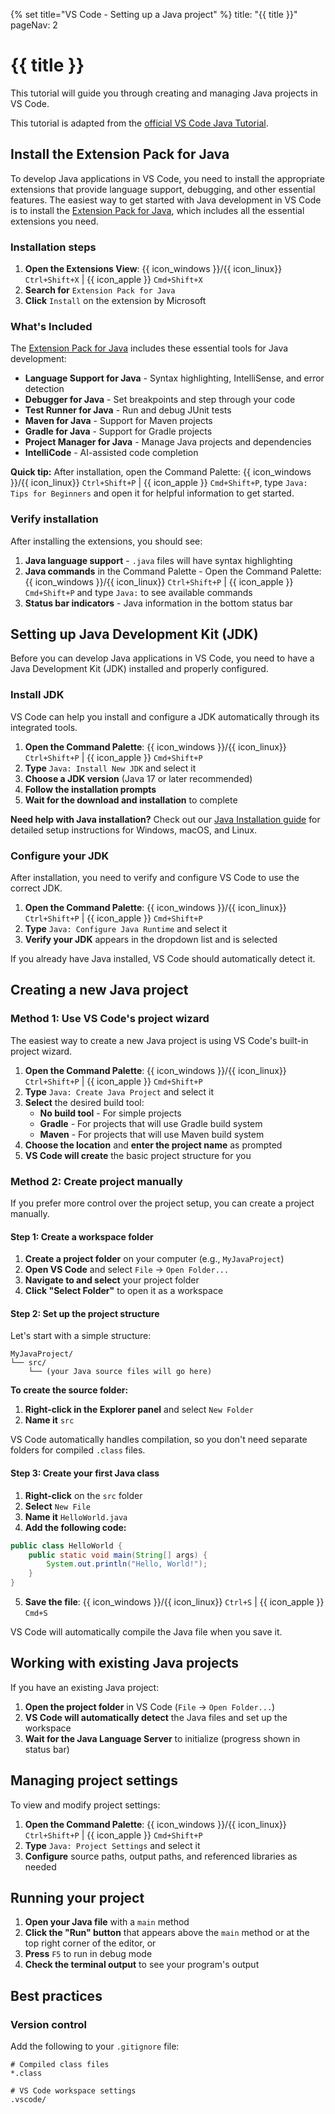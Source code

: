 {% set title="VS Code - Setting up a Java project" %}
<frontmatter>
  title: "{{ title }}"
  pageNav: 2
</frontmatter>

# {{ title }}

This tutorial will guide you through creating and managing Java projects in VS Code.

<box type="info" seamless>

This tutorial is adapted from the [official VS Code Java Tutorial](https://code.visualstudio.com/docs/java/java-tutorial).
</box>

## Install the Extension Pack for Java

To develop Java applications in VS Code, you need to install the appropriate extensions that provide language support, debugging, and other essential features. The easiest way to get started with Java development in VS Code is to install the [Extension Pack for Java](https://marketplace.visualstudio.com/items?itemName=vscjava.vscode-java-pack), which includes all the essential extensions you need.

### Installation steps

1. **Open the Extensions View**: {{ icon_windows }}/{{ icon_linux}} `Ctrl+Shift+X` | {{ icon_apple }} `Cmd+Shift+X`
2. **Search for** `Extension Pack for Java`
3. **Click** `Install` on the extension by Microsoft

### What's Included

The [Extension Pack for Java](https://marketplace.visualstudio.com/items?itemName=vscjava.vscode-java-pack) includes these essential tools for Java development:
* **Language Support for Java** - Syntax highlighting, IntelliSense, and error detection
* **Debugger for Java** - Set breakpoints and step through your code
* **Test Runner for Java** - Run and debug JUnit tests
* **Maven for Java** - Support for Maven projects
* **Gradle for Java** - Support for Gradle projects
* **Project Manager for Java** - Manage Java projects and dependencies
* **IntelliCode** - AI-assisted code completion

<box type="tip" seamless>

**Quick tip:** After installation, open the Command Palette: {{ icon_windows }}/{{ icon_linux}} `Ctrl+Shift+P` | {{ icon_apple }} `Cmd+Shift+P`, type `Java: Tips for Beginners` and open it for helpful information to get started.
</box>

### Verify installation

After installing the extensions, you should see:

1. **Java language support** - `.java` files will have syntax highlighting
2. **Java commands** in the Command Palette - Open the Command Palette: {{ icon_windows }}/{{ icon_linux}} `Ctrl+Shift+P` | {{ icon_apple }} `Cmd+Shift+P` and type `Java:` to see available commands
3. **Status bar indicators** - Java information in the bottom status bar

## Setting up Java Development Kit (JDK)

Before you can develop Java applications in VS Code, you need to have a Java Development Kit (JDK) installed and properly configured.

### Install JDK

VS Code can help you install and configure a JDK automatically through its integrated tools.

1. **Open the Command Palette**: {{ icon_windows }}/{{ icon_linux}} `Ctrl+Shift+P` | {{ icon_apple }} `Cmd+Shift+P`
2. **Type** `Java: Install New JDK` and select it
3. **Choose a JDK version** (Java 17 or later recommended)
4. **Follow the installation prompts**
5. **Wait for the download and installation** to complete

<box type="tip" seamless>

**Need help with Java installation?** Check out our [Java Installation guide](javaInstallation.html) for detailed setup instructions for Windows, macOS, and Linux.
</box>

### Configure your JDK

After installation, you need to verify and configure VS Code to use the correct JDK.

1. **Open the Command Palette**: {{ icon_windows }}/{{ icon_linux}} `Ctrl+Shift+P` | {{ icon_apple }} `Cmd+Shift+P`
2. **Type** `Java: Configure Java Runtime` and select it
3. **Verify your JDK** appears in the dropdown list and is selected

<box type="tip" seamless>

If you already have Java installed, VS Code should automatically detect it.
</box>

## Creating a new Java project

### Method 1: Use VS Code's project wizard

The easiest way to create a new Java project is using VS Code's built-in project wizard.

1. **Open the Command Palette**: {{ icon_windows }}/{{ icon_linux}} `Ctrl+Shift+P` | {{ icon_apple }} `Cmd+Shift+P`
2. **Type** `Java: Create Java Project` and select it
3. **Select** the desired build tool:
   * **No build tool** - For simple projects
   * **Gradle** - For projects that will use Gradle build system
   * **Maven** - For projects that will use Maven build system
4. **Choose the location** and **enter the project name** as prompted
5. **VS Code will create** the basic project structure for you

### Method 2: Create project manually

If you prefer more control over the project setup, you can create a project manually.

#### Step 1: Create a workspace folder

1. **Create a project folder** on your computer (e.g., `MyJavaProject`)
2. **Open VS Code** and select `File` → `Open Folder...`
3. **Navigate to and select** your project folder
4. **Click "Select Folder"** to open it as a workspace

#### Step 2: Set up the project structure

Let's start with a simple structure:

```text
MyJavaProject/
└── src/
    └── (your Java source files will go here)
```

**To create the source folder:**

1. **Right-click in the Explorer panel** and select `New Folder`
2. **Name it** `src`

<box type="info" seamless>

VS Code automatically handles compilation, so you don't need separate folders for compiled `.class` files.
</box>

#### Step 3: Create your first Java class

1. **Right-click** on the `src` folder
2. **Select** `New File`
3. **Name it** `HelloWorld.java`
4. **Add the following code:**

```java
public class HelloWorld {
    public static void main(String[] args) {
        System.out.println("Hello, World!");
    }
}
```

5. **Save the file**: {{ icon_windows }}/{{ icon_linux}} `Ctrl+S` | {{ icon_apple }} `Cmd+S`

VS Code will automatically compile the Java file when you save it.

## Working with existing Java projects

If you have an existing Java project:

1. **Open the project folder** in VS Code (`File` → `Open Folder...`)
2. **VS Code will automatically detect** the Java files and set up the workspace
3. **Wait for the Java Language Server** to initialize (progress shown in status bar)

## Managing project settings

To view and modify project settings:

1. **Open the Command Palette**: {{ icon_windows }}/{{ icon_linux}} `Ctrl+Shift+P` | {{ icon_apple }} `Cmd+Shift+P`
2. **Type** `Java: Project Settings` and select it
3. **Configure** source paths, output paths, and referenced libraries as needed

## Running your project

1. **Open your Java file** with a `main` method
2. **Click the "Run" button** that appears above the `main` method or at the top right corner of the editor, or
3. **Press** `F5` to run in debug mode
4. **Check the terminal output** to see your program's output

## Best practices

### Version control

Add the following to your `.gitignore` file:

```gitignore
# Compiled class files
*.class

# VS Code workspace settings
.vscode/
```
